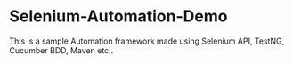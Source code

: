 # Selenium-Automation-Demo

This is a sample Automation framework made using Selenium API, TestNG, Cucumber BDD, Maven etc..
